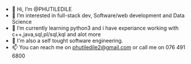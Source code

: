 - 👋 Hi, I’m @PHUTILEDILE
- 👀 I’m interested in full-stack dev, Software/web development and Data Science
- 🌱 I’m currently learning python3 and i have experiance working with c++,java,sql,pl/sql,kql and alot more
- 👀 I'm also a self tought software engineering.
- 📫 You can reach me on phutiledile2@gmail.com or call me on 076 491 6800

<!---
PHUTILEDILE/PHUTILEDILE is a ✨ special ✨ repository because its `README.md` (this file) appears on your GitHub profile.
You can click the Preview link to take a look at your changes.
--->
